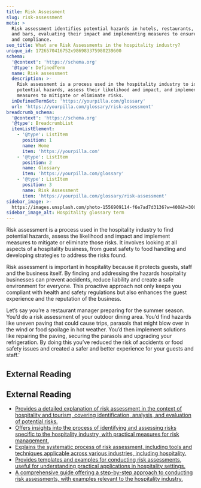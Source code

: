 ```yaml
---
title: Risk Assessment
slug: risk-assessment
meta: >
  Risk assessment identifies potential hazards in hotels, restaurants, cafes,
  and bars, evaluating their impact and implementing measures to ensure safety
  and compliance.
seo_title: What are Risk Assessments in the hospitality industry?
unique_id: 1726570416752x986983375980239600
schema:
  '@context': 'https://schema.org'
  '@type': DefinedTerm
  name: Risk assessment
  description: >-
    Risk assessment is a process used in the hospitality industry to identify
    potential hazards, assess their likelihood and impact, and implement
    measures to mitigate or eliminate risks.
  inDefinedTermSet: 'https://yourpilla.com/glossary'
  url: 'https://yourpilla.com/glossary/risk-assessment'
breadcrumb_schema:
  '@context': 'https://schema.org'
  '@type': BreadcrumbList
  itemListElement:
    - '@type': ListItem
      position: 1
      name: Home
      item: 'https://yourpilla.com'
    - '@type': ListItem
      position: 2
      name: Glossary
      item: 'https://yourpilla.com/glossary'
    - '@type': ListItem
      position: 3
      name: Risk Assessment
      item: 'https://yourpilla.com/glossary/risk-assessment'
sidebar_image: >-
  https://images.unsplash.com/photo-1556909114-f6e7ad7d3136?w=400&h=300&fit=crop&auto=format
sidebar_image_alt: Hospitality glossary term
---
```


Risk assessment is a process used in the hospitality industry to find potential hazards, assess the likelihood and impact and implement measures to mitigate or eliminate those risks. It involves looking at all aspects of a hospitality business, from guest safety to food handling and developing strategies to address the risks found.

Risk assessment is important in hospitality because it protects guests, staff and the business itself. By finding and addressing the hazards hospitality businesses can prevent accidents, reduce liability and create a safe environment for everyone. This proactive approach not only keeps you compliant with health and safety regulations but also enhances the guest experience and the reputation of the business.

Let’s say you’re a restaurant manager preparing for the summer season. You’d do a risk assessment of your outdoor dining area. You’d find hazards like uneven paving that could cause trips, parasols that might blow over in the wind or food spoilage in hot weather. You’d then implement solutions like repairing the paving, securing the parasols and upgrading your refrigeration. By doing this you’ve reduced the risk of accidents or food safety issues and created a safer and better experience for your guests and staff.'

## External Reading



## External Reading

*   [Provides a detailed explanation of risk assessment in the context of hospitality and tourism, covering identification, analysis, and evaluation of potential risks.](https://fiveable.me/key-terms/introduction-to-hospitality-and-tourism/risk-assessment)
*   [Offers insights into the process of identifying and assessing risks specific to the hospitality industry, with practical measures for risk management.](https://www.bellpartners.com/insights/how-to-assess-the-risks-in-your-hospitality-business/)
*   [Explains the systematic process of risk assessment, including tools and techniques applicable across various industries, including hospitality.](https://safetyculture.com/topics/risk-assessment/)
*   [Provides templates and examples for conducting risk assessments, useful for understanding practical applications in hospitality settings.](https://www.hse.gov.uk/simple-health-safety/risk/risk-assessment-template-and-examples.htm)
*   [A comprehensive guide offering a step-by-step approach to conducting risk assessments, with examples relevant to the hospitality industry.](https://www.edwindoran.com/wp-content/uploads/2023/04/Step-by-step-guide-to-risk-assessment.pdf)
